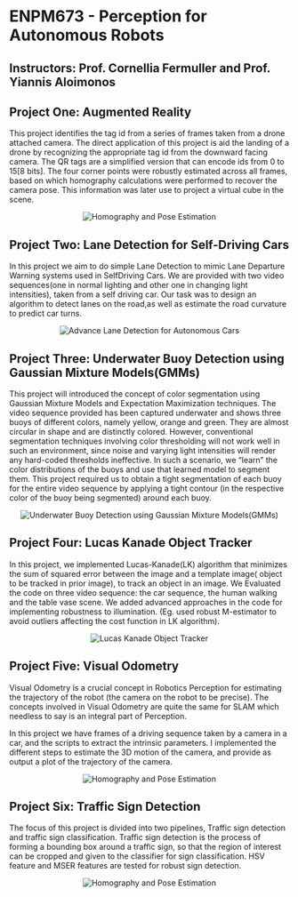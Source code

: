 # ENPM673 - Perception for Autonomous Robots

## Instructors: Prof. Cornellia Fermuller and Prof. Yiannis Aloimonos

## Project One: Augmented Reality

This project identifies the tag id from a series of frames taken from a drone attached camera. The direct application of this project is aid the landing of a drone by recognizing the appropriate tag id from the downward facing camera. The QR tags are a simplified version that can encode ids from 0 to 15[8 bits]. The four corner points were robustly estimated across all frames, based on which homography calculations were performed to recover the camera pose. This information was later use to project a virtual cube in the scene.

<p align="center">
  <img src="AugmentedReality/PutAVirtualCube.gif?raw=true" alt="Homography and Pose Estimation"/>
</p>

## Project Two: Lane Detection for Self-Driving Cars

In this project we aim to do simple Lane Detection to mimic Lane Departure Warning systems used in SelfDriving Cars.  We are provided with two video sequences(one in normal lighting and other one in changing light intensities), taken from a self driving car.  Our task was to design an algorithm to detect lanes on the road,as well as estimate the road curvature to predict car turns.

<p align="center">
  <img src="AdvanceLaneDetection/laneDetection.gif?raw=true" alt="Advance Lane Detection for Autonomous Cars"/>
</p>

## Project Three: Underwater Buoy Detection using Gaussian Mixture Models(GMMs)

This project will introduced the concept of color segmentation using Gaussian Mixture Models and Expectation Maximization techniques. The video sequence provided has been captured underwater and shows three buoys of different
colors, namely yellow, orange and green. They are almost circular in shape and are distinctly colored. However, conventional segmentation techniques involving color thresholding will not work well in such an environment, since noise and varying light intensities will render any hard-coded thresholds ineffective.
In such a scenario, we “learn” the color distributions of the buoys and use that learned model to segment them. This project required us to obtain a tight segmentation of each buoy for the entire video sequence by applying a tight contour (in the respective color of the buoy being segmented) around each buoy.

<p align="center">
  <img src="BuoyDetectionGMM/buoyDetection.gif?raw=true" alt="Underwater Buoy Detection using Gaussian Mixture Models(GMMs)"/>
</p>

## Project Four: Lucas Kanade Object Tracker

In this project, we implemented Lucas-Kanade(LK) algorithm that minimizes the sum of squared error between the image and a template image( object to be tracked in prior image), to track an object in an image.
We Evaluated the code on three video sequence: the car sequence, the human walking and the table vase scene. We added advanced approaches in the code for implementing robustness to illumination. (Eg. used robust M-estimator to avoid outliers affecting the cost function in LK algorithm).


<p align="center">
  <img src="LucasKanadeTracker/GIF_LUCAS_KANADE.gif?raw=true" alt="Lucas Kanade Object Tracker"/>
</p>

## Project Five: Visual Odometry

Visual Odometry is a crucial concept in Robotics Perception for estimating the trajectory of the robot (the camera on the robot to be precise). The concepts involved in Visual Odometry are quite the same for SLAM which needless to say is an integral part of Perception.

In this project we have frames of a driving sequence taken by a camera in a car, and the scripts
to extract the intrinsic parameters. I implemented the different steps to estimate the 3D motion of the camera, and provide as output a plot of the trajectory of the camera.

<p align="center">
  <img src="VisualOdometry/visualodom.gif?raw=true" alt="Homography and Pose Estimation"/>
</p>

## Project Six: Traffic Sign Detection

The focus of this project is divided into two pipelines, Traffic sign detection and traffic sign classification. Traffic sign detection is the process of forming a bounding box around a traffic sign, so that the region of interest can be cropped and given to the classifier for sign classification. HSV feature and MSER features are tested for robust sign detection.

<p align="center">
  <img src="TrafficSignsDetection/GIF_TrafficSignDetect.gif?raw=true" alt="Homography and Pose Estimation"/>
</p>
